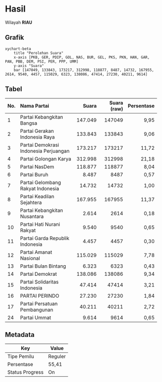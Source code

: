 # Hasil

Wilayah **RIAU**

## Grafik

```mermaid
xychart-beta
    title "Perolehan Suara"
    x-axis [PKB, GER, PDIP, GOL, NAS, BUR, GEL, PKS, PKN, HAN, GAR, PAN, PBB, DEM, PSI, PER, PPP, UMM]
    y-axis "Suara"
    bar [147049, 133843, 173217, 312998, 118877, 8487, 14732, 167955, 2614, 9540, 4457, 115029, 6323, 138086, 47414, 27230, 40211, 9614]
```

## Tabel

| No. | Nama Partai                           | Suara   | Suara (raw) | Persentase |
|:--- |:------------------------------------- | -------:| -----------:| ----------:|
| 1   | Partai Kebangkitan Bangsa             | 147.049 | 147049      | 9,95       |
| 2   | Partai Gerakan Indonesia Raya         | 133.843 | 133843      | 9,06       |
| 3   | Partai Demokrasi Indonesia Perjuangan | 173.217 | 173217      | 11,72      |
| 4   | Partai Golongan Karya                 | 312.998 | 312998      | 21,18      |
| 5   | Partai NasDem                         | 118.877 | 118877      | 8,04       |
| 6   | Partai Buruh                          | 8.487   | 8487        | 0,57       |
| 7   | Partai Gelombang Rakyat Indonesia     | 14.732  | 14732       | 1,00       |
| 8   | Partai Keadilan Sejahtera             | 167.955 | 167955      | 11,37      |
| 9   | Partai Kebangkitan Nusantara          | 2.614   | 2614        | 0,18       |
| 10  | Partai Hati Nurani Rakyat             | 9.540   | 9540        | 0,65       |
| 11  | Partai Garda Republik Indonesia       | 4.457   | 4457        | 0,30       |
| 12  | Partai Amanat Nasional                | 115.029 | 115029      | 7,78       |
| 13  | Partai Bulan Bintang                  | 6.323   | 6323        | 0,43       |
| 14  | Partai Demokrat                       | 138.086 | 138086      | 9,34       |
| 15  | Partai Solidaritas Indonesia          | 47.414  | 47414       | 3,21       |
| 16  | PARTAI PERINDO                        | 27.230  | 27230       | 1,84       |
| 17  | Partai Persatuan Pembangunan          | 40.211  | 40211       | 2,72       |
| 24  | Partai Ummat                          | 9.614   | 9614        | 0,65       |


## Metadata

| Key             | Value   |
| --------------- | ------- |
| Tipe Pemilu     | Reguler |
| Persentase      | 55,41   |
| Status Progress | On      |



